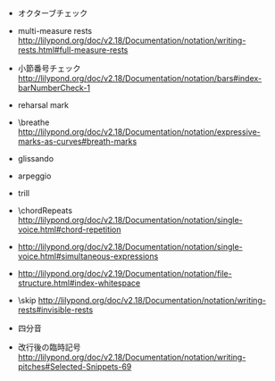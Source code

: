 * オクターブチェック
* multi-measure rests http://lilypond.org/doc/v2.18/Documentation/notation/writing-rests.html#full-measure-rests
* 小節番号チェック http://lilypond.org/doc/v2.18/Documentation/notation/bars#index-barNumberCheck-1
* reharsal mark
* \breathe http://lilypond.org/doc/v2.18/Documentation/notation/expressive-marks-as-curves#breath-marks
* glissando
* arpeggio
* trill
* \chordRepeats http://lilypond.org/doc/v2.18/Documentation/notation/single-voice.html#chord-repetition
* http://lilypond.org/doc/v2.18/Documentation/notation/single-voice.html#simultaneous-expressions
* http://lilypond.org/doc/v2.19/Documentation/notation/file-structure.html#index-whitespace

* \skip http://lilypond.org/doc/v2.18/Documentation/notation/writing-rests#invisible-rests

* 四分音
* 改行後の臨時記号 http://lilypond.org/doc/v2.18/Documentation/notation/writing-pitches#Selected-Snippets-69
